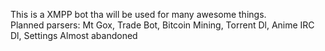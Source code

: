 This is a XMPP bot tha will be used for many awesome things.</br>
Planned parsers: Mt Gox, Trade Bot, Bitcoin Mining, Torrent Dl, Anime IRC Dl, Settings
Almost abandoned 
